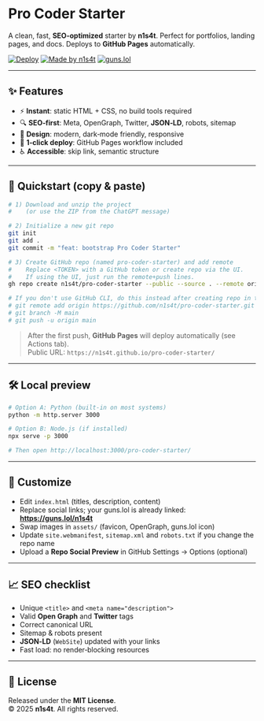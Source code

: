 # Pro Coder Starter

A clean, fast, **SEO‑optimized** starter by **n1s4t**. Perfect for portfolios, landing pages, and docs. Deploys to **GitHub Pages** automatically.

[![Deploy](https://img.shields.io/badge/Deploy-GitHub%20Pages-0ea5e9.svg)](https://github.com/n1s4t/pro-coder-starter/actions)
[![Made by n1s4t](https://img.shields.io/badge/Made%20by-n1s4t-111111.svg)](https://github.com/n1s4t)
[![guns.lol](https://img.shields.io/badge/guns.lol-n1s4t-111111.svg)](https://guns.lol/n1s4t)

---

## ✨ Features

- ⚡ **Instant**: static HTML + CSS, no build tools required
- 🔍 **SEO‑first**: Meta, OpenGraph, Twitter, **JSON‑LD**, robots, sitemap
- 🎨 **Design**: modern, dark‑mode friendly, responsive
- 🚀 **1‑click deploy**: GitHub Pages workflow included
- ♿ **Accessible**: skip link, semantic structure

---

## 🚀 Quickstart (copy & paste)

```bash
# 1) Download and unzip the project
#    (or use the ZIP from the ChatGPT message)

# 2) Initialize a new git repo
git init
git add .
git commit -m "feat: bootstrap Pro Coder Starter"

# 3) Create GitHub repo (named pro-coder-starter) and add remote
#    Replace <TOKEN> with a GitHub token or create repo via the UI.
#    If using the UI, just run the remote+push lines.
gh repo create n1s4t/pro-coder-starter --public --source . --remote origin --push

# If you don't use GitHub CLI, do this instead after creating repo in the UI:
# git remote add origin https://github.com/n1s4t/pro-coder-starter.git
# git branch -M main
# git push -u origin main
```

> After the first push, **GitHub Pages** will deploy automatically (see Actions tab).  
> Public URL: `https://n1s4t.github.io/pro-coder-starter/`

---

## 🛠️ Local preview

```bash
# Option A: Python (built-in on most systems)
python -m http.server 3000

# Option B: Node.js (if installed)
npx serve -p 3000

# Then open http://localhost:3000/pro-coder-starter/
```

---

## 🔧 Customize

- Edit `index.html` (titles, description, content)
- Replace social links; your guns.lol is already linked: **https://guns.lol/n1s4t**
- Swap images in `assets/` (favicon, OpenGraph, guns.lol icon)
- Update `site.webmanifest`, `sitemap.xml` and `robots.txt` if you change the repo name
- Upload a **Repo Social Preview** in GitHub Settings → Options (optional)

---

## 📈 SEO checklist

- Unique `<title>` and `<meta name="description">`
- Valid **Open Graph** and **Twitter** tags
- Correct canonical URL
- Sitemap & robots present
- **JSON‑LD** (`WebSite`) updated with your links
- Fast load: no render‑blocking resources

---

## 📜 License

Released under the **MIT License**.  
© 2025 **n1s4t**. All rights reserved.
